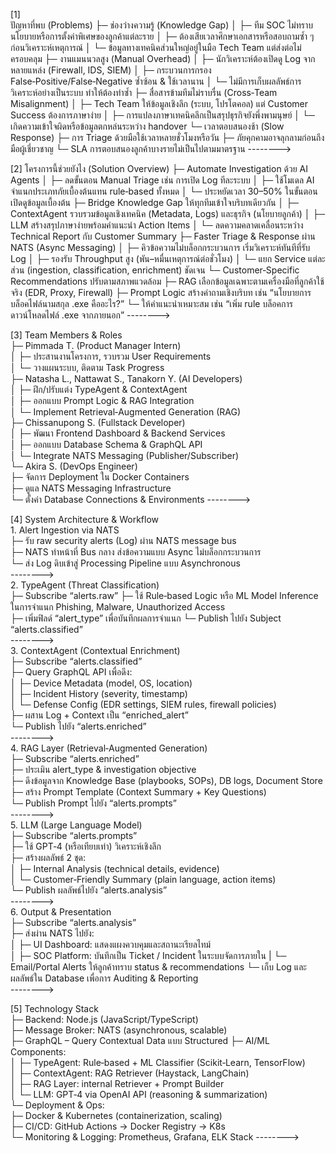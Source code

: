 [1]  
    ปัญหาที่พบ (Problems)
    ├─ ช่องว่างความรู้ (Knowledge Gap)
    │     ├─ ทีม SOC ไม่ทราบนโยบายหรือการตั้งค่าพิเศษของลูกค้าแต่ละราย
    │     ├─ ต้องเสียเวลาศึกษาเอกสารหรือสอบถามซ้ำ ๆ ก่อนวิเคราะห์เหตุการณ์
    │     └─ ข้อมูลทางเทคนิคส่วนใหญ่อยู่ในมือ Tech Team แต่ส่งต่อไม่ครอบคลุม
    ├─ งานแมนนวลสูง (Manual Overhead)
    │     ├─ นักวิเคราะห์ต้องเปิดดู Log จากหลายแหล่ง (Firewall, IDS, SIEM)
    │     ├─ กระบวนการกรอง False‑Positive/False‑Negative ซ้ำซ้อน & ใช้เวลานาน
    │     └─ ไม่มีการเก็บผลลัพธ์การวิเคราะห์อย่างเป็นระบบ ทำให้ต้องทำซ้ำ
    ├─ สื่อสารข้ามทีมไม่ราบรื่น (Cross‑Team Misalignment)
    │     ├─ Tech Team ให้ข้อมูลเชิงลึก (ระบบ, โปรโตคอล) แต่ Customer Success ต้องการภาษาง่าย
    │     ├─ การแปลงภาษาเทคนิคลึกเป็นสรุปธุรกิจยังพึ่งพามนุษย์
    │     └─ เกิดความเข้าใจผิดหรือข้อมูลตกหล่นระหว่าง handover
    └─ เวลาตอบสนองช้า (Slow Response)
        ├─ การ Triage ด้วยมือใช้เวลาหลายชั่วโมงหรือวัน
        ├─ ภัยคุกคามอาจลุกลามก่อนถึงมือผู้เชี่ยวชาญ
        └─ SLA การตอบสนองลูกค้าบางรายไม่เป็นไปตามมาตรฐาน
-------->

[2] โครงการนี้ช่วยยังไง (Solution Overview)
    ├─ Automate Investigation ด้วย AI Agents
    │     ├─ ลดขั้นตอน Manual Triage เช่น การเปิด Log ทีละระบบ
    │     ├─ ใช้โมเดล AI จำแนกประเภทภัยเบื้องต้นแทน rule‑based ทั้งหมด
    │     └─ ประหยัดเวลา 30–50% ในขั้นตอนเปิดดูข้อมูลเบื้องต้น
    ├─ Bridge Knowledge Gap ให้ทุกทีมเข้าใจบริบทเดียวกัน
    │     ├─ ContextAgent รวบรวมข้อมูลเชิงเทคนิค (Metadata, Logs) และธุรกิจ (นโยบายลูกค้า)
    │     ├─ LLM สร้างสรุปภาษาง่ายพร้อมคำแนะนำ Action Items
    │     └─ ลดความคลาดเคลื่อนระหว่าง Technical Report กับ Customer Summary
    ├─ Faster Triage & Response ผ่าน NATS (Async Messaging)
    │     ├─ คิวข้อความไม่บล็อกกระบวนการ เริ่มวิเคราะห์ทันทีที่รับ Log
    │     ├─ รองรับ Throughput สูง (พัน–หมื่นเหตุการณ์ต่อชั่วโมง)
    │     └─ แยก Service แต่ละส่วน (ingestion, classification, enrichment) ชัดเจน
    └─ Customer‑Specific Recommendations ปรับตามสภาพแวดล้อม
          ├─ RAG เลือกข้อมูลเฉพาะตามเครื่องมือที่ลูกค้าใช้จริง (EDR, Proxy, Firewall)
          ├─ Prompt Logic สร้างคำถามเชิงบริบท เช่น “นโยบายการบล็อคไฟล์นามสกุล .exe คืออะไร?”
          └─ ให้คำแนะนำเหมาะสม เช่น “เพิ่ม rule บล็อคการดาวน์โหลดไฟล์ .exe จากภายนอก”
-------->

[3] Team Members & Roles  
    ├─ Pimmada T. (Product Manager Intern)  
    │     ├─ ประสานงานโครงการ, รวบรวม User Requirements  
    │     └─ วางแผนระบบ, ติดตาม Task Progress  
    ├─ Natasha L., Nattawat S., Tanakorn Y. (AI Developers)  
    │     ├─ ฝึก/ปรับแต่ง TypeAgent & ContextAgent  
    │     ├─ ออกแบบ Prompt Logic & RAG Integration  
    │     └─ Implement Retrieval‑Augmented Generation (RAG)  
    ├─ Chissanupong S. (Fullstack Developer)  
    │     ├─ พัฒนา Frontend Dashboard & Backend Services  
    │     ├─ ออกแบบ Database Schema & GraphQL API  
    │     └─ Integrate NATS Messaging (Publisher/Subscriber)  
    └─ Akira S. (DevOps Engineer)  
          ├─ จัดการ Deployment ใน Docker Containers  
          ├─ ดูแล NATS Messaging Infrastructure  
          └─ ตั้งค่า Database Connections & Environments 
-------->

[4] System Architecture & Workflow  
    1. Alert Ingestion via NATS  
       ├─ รับ raw security alerts (Log) ผ่าน NATS message bus  
       ├─ NATS ทำหน้าที่ Bus กลาง ส่งข้อความแบบ Async ไม่บล็อกกระบวนการ  
       └─ ส่ง Log ดิบเข้าสู่ Processing Pipeline แบบ Asynchronous  
    -------->  
    2. TypeAgent (Threat Classification)  
       ├─ Subscribe “alerts.raw”
       ├─ ใช้ Rule‑based Logic หรือ ML Model Inference ในการจำแนก Phishing, Malware, Unauthorized Access  
       ├─ เพิ่มฟิลด์ “alert_type” เพื่อบันทึกผลการจำแนก
       └─ Publish ไปยัง Subject “alerts.classified”  
    -------->  
    3. ContextAgent (Contextual Enrichment)  
       ├─ Subscribe “alerts.classified”  
       ├─ Query GraphQL API เพื่อดึง:  
       │     ├─ Device Metadata (model, OS, location)  
       │     ├─ Incident History (severity, timestamp)  
       │     └─ Defense Config (EDR settings, SIEM rules, firewall policies)  
       ├─ ผสาน Log + Context เป็น “enriched_alert”  
       └─ Publish ไปยัง “alerts.enriched”  
    -------->  
    4. RAG Layer (Retrieval‑Augmented Generation)  
       ├─ Subscribe “alerts.enriched”  
       ├─ ประเมิน alert_type & investigation objective  
       ├─ ดึงข้อมูลจาก Knowledge Base (playbooks, SOPs), DB logs, Document Store  
       ├─ สร้าง Prompt Template (Context Summary + Key Questions)  
       └─ Publish Prompt ไปยัง “alerts.prompts”  
    -------->  
    5. LLM (Large Language Model)  
       ├─ Subscribe “alerts.prompts”  
       ├─ ใช้ GPT‑4 (หรือเทียบเท่า) วิเคราะห์เชิงลึก  
       ├─ สร้างผลลัพธ์ 2 ชุด:  
       │     ├─ Internal Analysis (technical details, evidence)  
       │     └─ Customer‑Friendly Summary (plain language, action items)  
       └─ Publish ผลลัพธ์ไปยัง “alerts.analysis”  
    -------->  
    6. Output & Presentation  
       ├─ Subscribe “alerts.analysis”  
       ├─ ส่งผ่าน NATS ไปยัง:  
       │     ├─ UI Dashboard: แสดงแผงควบคุมและสถานะเรียลไทม์    
       │     ├─ SOC Platform: บันทึกเป็น Ticket / Incident ในระบบจัดการภายใน
       |     └─ Email/Portal Alerts ให้ลูกค้าทราบ status & recommendations
       └─ เก็บ Log และผลลัพธ์ใน Database เพื่อการ Auditing & Reporting  
-------->

[5] Technology Stack  
    ├─ Backend: Node.js (JavaScript/TypeScript)  
    ├─ Message Broker: NATS (asynchronous, scalable)  
    ├─ GraphQL – Query Contextual Data แบบ Structured
    ├─ AI/ML Components:  
    │     ├─ TypeAgent: Rule‑based + ML Classifier (Scikit‑Learn, TensorFlow)  
    │     ├─ ContextAgent: RAG Retriever (Haystack, LangChain)  
    │     ├─ RAG Layer: internal Retriever + Prompt Builder  
    │     └─ LLM: GPT‑4 via OpenAI API (reasoning & summarization)  
    └─ Deployment & Ops:  
          ├─ Docker & Kubernetes (containerization, scaling)  
          ├─ CI/CD: GitHub Actions → Docker Registry → K8s  
          └─ Monitoring & Logging: Prometheus, Grafana, ELK Stack
-------->
